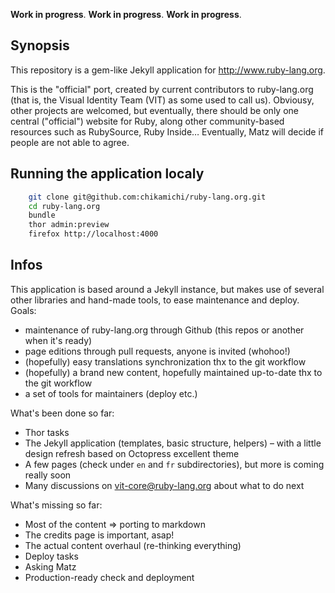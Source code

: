 **Work in progress**.
**Work in progress**.
**Work in progress**.

## Synopsis

This repository is a gem-like Jekyll application for http://www.ruby-lang.org.

This is the "official" port, created by current contributors to ruby-lang.org (that is, the Visual Identity Team (VIT) as some used to call us). Obviousy, other projects are welcomed, but eventually, there should be only one central ("official") website for Ruby, along other community-based resources such as RubySource, Ruby Inside… Eventually, Matz will decide if people are not able to agree.

## Running the application localy

``` bash
    git clone git@github.com:chikamichi/ruby-lang.org.git
    cd ruby-lang.org
    bundle
    thor admin:preview
    firefox http://localhost:4000
```

## Infos

This application is based around a Jekyll instance, but makes use of several other libraries and hand-made tools, to ease maintenance and deploy.
Goals:

* maintenance of ruby-lang.org through Github (this repos or another when it's ready)
* page editions through pull requests, anyone is invited (whohoo!)
* (hopefully) easy translations synchronization thx to the git workflow
* (hopefully) a brand new content, hopefully maintained up-to-date thx to the git workflow
* a set of tools for maintainers (deploy etc.)

What's been done so far:

* Thor tasks
* The Jekyll application (templates, basic structure, helpers) – with a little design refresh based on Octopress excellent theme
* A few pages (check under `en` and `fr` subdirectories), but more is coming really soon
* Many discussions on vit-core@ruby-lang.org about what to do next

What's missing so far:

* Most of the content => porting to markdown
* The credits page is important, asap!
* The actual content overhaul (re-thinking everything)
* Deploy tasks
* Asking Matz
* Production-ready check and deployment
